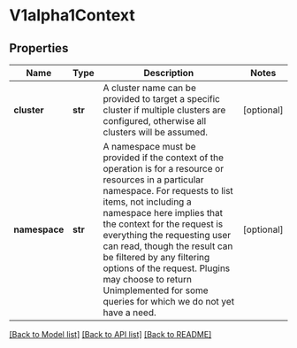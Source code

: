 # V1alpha1Context

## Properties
Name | Type | Description | Notes
------------ | ------------- | ------------- | -------------
**cluster** | **str** | A cluster name can be provided to target a specific cluster if multiple clusters are configured, otherwise all clusters will be assumed. | [optional] 
**namespace** | **str** | A namespace must be provided if the context of the operation is for a resource or resources in a particular namespace. For requests to list items, not including a namespace here implies that the context for the request is everything the requesting user can read, though the result can be filtered by any filtering options of the request. Plugins may choose to return Unimplemented for some queries for which we do not yet have a need. | [optional] 

[[Back to Model list]](../README.md#documentation-for-models) [[Back to API list]](../README.md#documentation-for-api-endpoints) [[Back to README]](../README.md)

